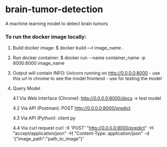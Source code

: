# brain-tumor-detection
A machine learning model to detect brain tumors

### To run the docker image locally:
1. Build docker image:
    $ docker build —t image_name .

2. Run docker container:
    $ docker run --name container_name -p 8000:8000 image_name

3. Output will contain
    INFO: Uvicorn running on http://0.0.0.0:8000
        - use this url in chrome to see the model frontend
        - use for testing the model

4. Query Model

    4.1 Via Web Interface (Chrome):
        http://0.0.0.0:8000/docs -> test model

    4.2 Via API (Postman):
        POST http://0.0.0.0:8000/predict
    
    4.3 Via API (Python):
        client.py

    4.4 Via curl request
        curl -X 'POST' "http://0.0.0.0:8000/predict" -H "accept/application/json" -H "Content-Type: application/json" -d '{"image_path":"path_to_image"}'
